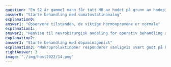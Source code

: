 ```yaml
---
question: "En 52 år gammel mann får tatt MR av hodet på grunn av hodepine og en 4 cm stor hypofysesvulst blir funnet. Som ledd i utredningen blir det målt en rekke hormoner i en morgenprøver. Man finner: Hvordan håndteres pasienten best?"
answer0: "Starte behandling med somatostatinanalog"
explanation0: 
answer1: "Observere tilstanden, de viktige hormonprøvene er normale"
explanation1: 
answer2: "Henvise til nevrokirurgisk avdeling for operativ behandling av hypofysesvulsten"
explanation2: 
answer3: "Starte behandling med dopaminagonist"
explanation3: "Makroprolaktinomer responderer vanligvis svært godt på behandling med dopaminagonister med raskt fall i prolaktinnivåer og skrumping av svulsten. Det er svært sjelden disse svulstene behøver fjernes operativt."
rightAnswer: 3
image: "./img/host2022/14.png"
---
```

